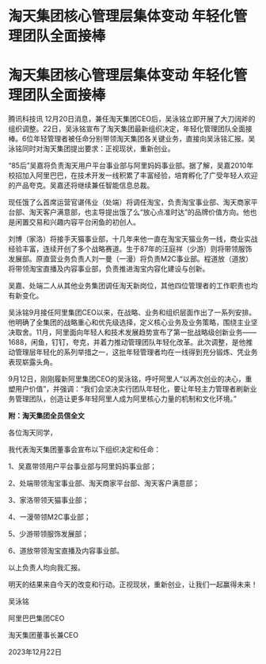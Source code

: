 # 淘天集团核心管理层集体变动 年轻化管理团队全面接棒

# 淘天集团核心管理层集体变动 年轻化管理团队全面接棒

腾讯科技讯
12月20日消息，兼任淘天集团CEO后，吴泳铭立即开展了大刀阔斧的组织调整。22日，吴泳铭宣布了淘天集团最新组织决定，年轻化管理团队全面接棒。6位年轻管理者被任命分别带领淘天集团各关键业务，直接向吴泳铭汇报。吴泳铭同时对淘天集团提出要求：正视现状，重新创业。

“85后”吴嘉将负责淘天用户平台事业部与阿里妈妈事业部。据了解，吴嘉2010年校招加入阿里巴巴，在技术开发一线积累了丰富经验，培育孵化了广受年轻人欢迎的产品夸克。吴嘉还将继续兼任智能信息总裁。

现任饿了么首席运营官谌伟业（处端）将调任淘宝，负责淘宝事业部、淘天商家平台部、淘天客户满意部，也主导提出饿了么“放心点准时达”的品牌价值方向。他也是闲置交易和兴趣内容平台闲鱼的初创人。

刘博（家洛）将接手天猫事业部，十几年来他一直在淘宝天猫业务一线，商业实战经验丰富，连续开创了多个战略赛道。生于87年的汪庭祥（少游）则将带领服饰发展部。原直营业务负责人刘一曼（一漫）将负责M2C事业部。程道放（道放）将带领淘宝直播及内容事业部，负责推进淘宝内容化建设与创新。

吴嘉、处端二人从其他业务集团调任淘天新岗位，其他四位管理者的工作职责也均有新变化。

吴泳铭9月接任阿里集团CEO以来，在战略、业务和组织层面作出了一系列安排。他明确了全集团的战略重心和优先级选择，定义核心业务及业务策略，围绕主业坚决取舍。11月，阿里面向年轻人和技术发展趋势宣布了第一批战略级创新业务——1688，闲鱼，钉钉，夸克，并着力推动管理团队年轻化改革。此次调整，是他推动管理层年轻化的系列举措之一，这批年轻管理者均在一线得到充分锻炼、凭业务表现崭露头角。

9月12日，刚刚履新阿里集团CEO的吴泳铭，呼吁阿里人“以再次创业的决心，重塑用户价值”，并强调：“我们会坚决实行团队年轻化，要让年轻主力管理者刷新业务管理团队，创造让更多年轻阿里人成为阿里核心力量的机制和文化环境。”

**附：淘天集团全员信全文**

各位淘天同学，

我代表淘天集团董事会宣布以下组织决定和任命：

1、吴嘉带领用户平台事业部与阿里妈妈事业部；

2、处端带领淘宝事业部、淘天商家平台部、淘天客户满意部；

3、家洛带领天猫事业部；

4、一漫带领M2C事业部；

5、少游带领服饰发展部；

6、道放带领淘宝直播及内容事业部。

以上负责人均向我汇报。

明天的结果来自今天的改变和行动。正视现状，重新创业，让我们一起赢得未来！

吴泳铭

阿里巴巴集团CEO

淘天集团董事长兼CEO

2023年12月22日

